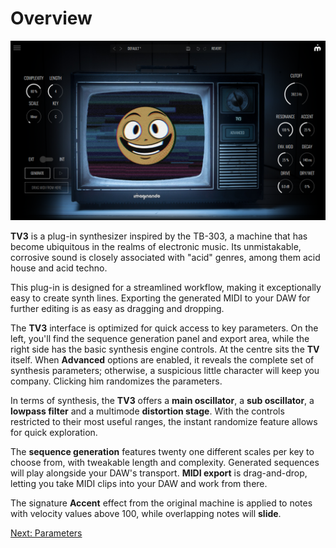 # Overview

<img src="/tv3/images/overview.png" alt="TV3 Overview" style="padding: 0px; bottom-padding: 0px" />

**TV3** is a plug-in synthesizer inspired by the TB-303, a machine that has become ubiquitous in the realms of electronic music. Its unmistakable, corrosive sound is closely associated with "acid" genres, among them acid house and acid techno.

This plug-in is designed for a streamlined workflow, making it exceptionally easy to create synth lines. Exporting the generated MIDI to your DAW for further editing is as easy as dragging and dropping.

The **TV3** interface is optimized for quick access to key parameters. On the left, you'll find the sequence generation panel and export area, while the right side has the basic synthesis engine controls. At the centre sits the **TV** itself. When **Advanced** options are enabled, it reveals the complete set of synthesis parameters; otherwise, a suspicious little character will keep you company. Clicking him randomizes the parameters.

In terms of synthesis, the **TV3** offers a **main oscillator**, a **sub oscillator**, a **lowpass filter** and a multimode **distortion stage**. With the controls restricted to their most useful ranges, the instant randomize feature allows for quick exploration.

The **sequence generation** features twenty one different scales per key to choose from, with tweakable length and complexity. Generated sequences will play alongside your DAW's transport.
**MIDI export** is drag-and-drop, letting you take MIDI clips into your DAW and work from there.

The signature **Accent** effect from the original machine is applied to notes with velocity values above 100, while overlapping notes will **slide**.

[Next: Parameters](parameters)